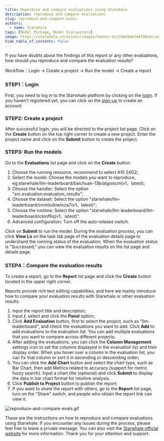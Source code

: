 ```yaml
---
title: Reporduce and compare evaluations using Starwhale
description: reproduce and compare evaluations
slug: reproduce-and-compare-evals
authors:
  - name: Starwhale
tags: [Model Package, Model Evaluaitons]
image: https://starwhale.cn/assets/images/banner-9c279049eb74ef96a8c1eb6ac3636360.jpg
hide_table_of_contents: false
---
```


If you have doubts about the findings of this report or any other evaluations, how should you reproduce and compare the evaluation results? 

Workflow：Login → Create a project → Run the model → Create a report

###  STEP1：Login

First, you need to log in to the Starwhale platform by clicking on the [login](https://cloud.starwhale.cn/login?lang=zh). If you haven't registered yet, you can click on the [sign-up](https://cloud.starwhale.cn/signup) to create an account.

###  STEP2: Create a project

After successful login, you will be directed to the project list page. Click on the **Create** button on the top right corner to create a new project. Enter the project name and click on the **Submit** button to create the project.

### STEP3: Run the models

Go to the **Evaluations** list page and click on the **Create** button.

 1) Choose the running resource, recommend to select A10 24G2;
 2) Select the model: Choose the models you want to reproduce, eg:starwhale/llm-leaderboard/baichuan-13b/atgoiscm(v1、latest);
 3) Choose the handler: Select the option "src.evaluation:evaluation_results";
 4) Choose the dataset: Select the option "starwhale/llm-leaderboard/cmmlu/kiwtxza7(v1、latest)";
 5) Choose the runtime: Select the option "starwhale/llm-leaderboard/llm-leaderboard/ickinf6q(v1、latest)".
 6) Advanced configuration: Turn off the auto-release switch.

Click on **Submit** to run the model. During the evaluation process, you can click **View Lo** on the task tab page of the evaluation details page to understand the running status of the evaluation. When the evaluation status is "Successed," you can view the evaluation results on the list page and details page.

### STEP4：Compare the evaluation results

To create a report, go to the **Report** list page and click the **Create** button located in the upper right corner.

Reports provide rich text editing capabilities, and here we mainly introduce how to compare your evaluation results with Starwhale or other evaluation results.

 1) Input the report title and description;
 2) Input **/**, select and click the **Panel** option;
 3) Click **Add Evaluation** button, first to select the project, such as "llm-leaderboard", and check the evaluations you want to add. Click **Add** to add evaluations to the evaluation list. You can add multiple evaluations that you want to compare across different projects;
 4) After adding the evaluations, you can click the **Column Management** settings icon to set the columns displayed in the evaluation list and their display order. When you hover over a column in the evaluation list, you can fix that column or sort it in ascending or descending order;
 5) You can click the **Add Chart** button and select the chart type, such as Bar Chart, then add Metrics related to accuracy (support for metric fuzzy search). Input a chart title (optional) and click **Submit** to display the data in bar chart format for intuitive analysis.
 6) Click **Publish to Project** button to publish the report;
 7) If you want to share the report with others, go to the **Report** list page, turn on the "Share" switch, and people who obtain the report link can view it.

![reproduce-and-compare-evals.gif](https://starwhale-examples.oss-cn-beijing.aliyuncs.com/Blog/reproduce-and-compare-evals.gif)
     
These are the instructions on how to reproduce and compare evaluations using Starwhale. If you encounter any issues during the process, please feel free to leave a private message. You can also visit the [Starwhale official website](https://starwhale.cn) for more information. Thank you for your attention and support.
